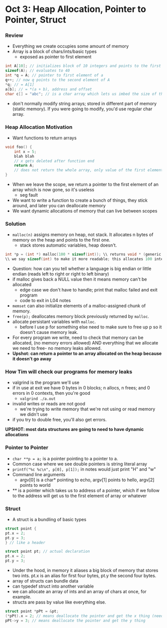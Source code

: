 # Oct 3: Heap Allocation, Pointer to Pointer, Struct

### Review
- Everything we create occupies some amount of memory
- Array is a block of chars/ints/basic types
    - exposed as pointer to first element
```C
int A[10]; // initializes block of 10 integers and points to the first one
sizeof(A); // evaluates to 40
int *q = A; // pointer to first element of a
q++; // now q points to the second element of A 
*q; // = A[1]
a[b]; // = *(a + b), address and offset 
char c[] = "abc"; // is a char array which lets us imbed the size of the array because null character is implied- STRING equivalent to char c[] = {'a', 'b', 'c', '\0'};
```
- don't normally modify string arrays; stored in different part of memory (static memory). If you were going to modify, you'd use regular char array. 

### Heap Allocation Motivation
- Want functions to return arrays
```C
void foo() {
    int x = 5; 
    blah blah
    // x gets deleted after function end
    return A;
    // does not return the whole array, only value of the first element
}
```
- When we leave the scope, we return a pointer to the first element of an array which is now gone, so it's useless
    - seg fault
- We want to write a function to create a bunch of things, they stick around, and later you can deallocate memory
- We want dynamic allocations of memory that can live between scopes

### Solution
- ```malloc(n)``` assigns memory on heap, not stack. It allocates n bytes of memory on the heap and points to the first one. 
    - stack stores automatic variables, heap doesn't.
```C
int *p = (int *) malloc(100 * sizeof(int)); \\ returns void * (generic pointer) to n bytes of memory on the heap
\\ we say sizeof(int) to make it more readable; this allocates 100 integers on the heap, even if the machine assigns a different number of bytes per int.
```
- Question: how can you tell whether a language is big endian or little endian (reads left to right or right to left binary) 
- if malloc gives back a NULL value then it means memory can't be allocated
    - edge case we don't have to handle; print that malloc failed and exit program
    - code to exit in L04 notes
- ```memset``` can also initialize elements of a malloc-assigned chunk of memory.
- ```free(p);``` deallocates memory block previously returned by ```malloc```. 
- allocate persistant variables with ```malloc```. 
    - before I use p for something else need to make sure to free up p so it doesn't cause memory leak.
- For every program we write, need to check that memory can be allocated, (no memory errors allowed) AND everything that we allocate we need to free- no memory leaks allowed. 
- **Upshot: can return a pointer to an array allocated on the heap because it doesn't go away**

### How Tim will check our programs for memory leaks
- valgrind is the program we'll use
- if in use at exit we have 0 bytes in 0 blocks; n allocs, n frees; and 0 errors in 0 contexts, then you're good
    - ```valgrind ./a.out```
- invalid writes or reads are not good
    - we're trying to write memory that we're not using or read memory we didn't use 
- if you try to double free, you'll also get errors. 

**UPSHOT: most data structures are going to need to have dynamic allocations**

### Pointer to Pointer
- ```char **p = a;``` is a pointer pointing to a pointer to a. 
- Common case where we see double pointers is string literal array
- ```printf("%c %c\n", p[0], p[1]);``` in notes would just print "H" and "w"
- Command line arguments
    - argv[0] is a char* pointing to echo, argv[1] points to hello, argv[2] points to world
- ** is a pointer which takes us to address of a pointer, which if we follow to the address will get us to the first element of array or whatever

### Struct
- A struct is a bundling of basic types
```C
struct point {
pt.x = 2;
pt.y = 3;
} // like a header

struct point pt; // actual declaration
pt.x = 2;
pt.y = 3; 
```
- Under the hood, in memory it aliases a big block of memory that stores two ints. pt.x is an alias for first four bytes, pt.y the second four bytes.
- array of structs can bundle data 
- can typedef struct into another variable
- we can allocate an array of ints and an array of chars at once, for example.
- structs are pass by value like everything else. 
```C
struct point *pPt = &pt; 
(*pPt).x = 2; // means deallocate the pointer and get the x thing (need parenthesis) 
pPt->y = 3; // means deallocate the pointer and get the y thing
```
